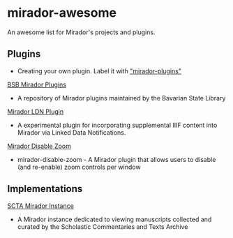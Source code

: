 # mirador-awesome
An awesome list for Mirador's projects and plugins.

## Plugins

* Creating your own plugin. Label it with ["mirador-plugins"](https://github.com/search?q=topic%3Amirador-plugins&type=Repositories)

[BSB Mirador Plugins](https://github.com/dbmdz/mirador-plugins)
* A repository of Mirador plugins maintained by the Bavarian State Library

[Mirador LDN Plugin](https://github.com/jeffreycwitt/mirador-ldn-plugin)
* A experimental plugin for incorporating supplemental IIIF content into Mirador via Linked Data Notifications.

[Mirador Disable Zoom](https://github.com/UCLALibrary/mirador-disable-zoom)
* mirador-disable-zoom - A Mirador plugin that allows users to disable (and re-enable) zoom controls per window


## Implementations

[SCTA Mirador Instance](http://mirador.scta.info)
* A Mirador instance dedicated to viewing manuscripts collected and curated by the Scholastic Commentaries and Texts Archive
